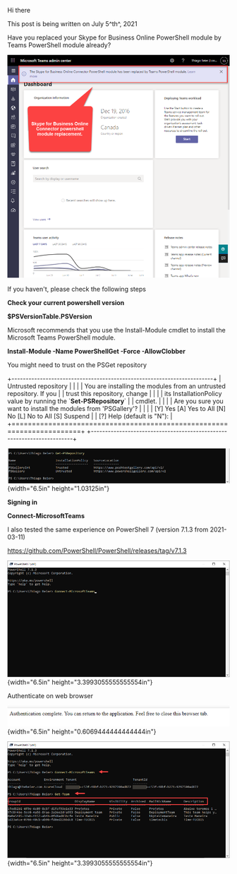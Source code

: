 Hi there

This post is being written on July 5^th^, 2021

Have you replaced your Skype for Business Online PowerShell module by
Teams PowerShell module already?

![](https://raw.githubusercontent.com/thiagobeier/thebeier.github.io/master/_posts/media/image1.png)

If you haven't, please check the following steps

**Check your current powershell version**

**\$PSVersionTable.PSVersion**

Microsoft recommends that you use the Install-Module cmdlet to install
the Microsoft Teams PowerShell module.

**Install-Module -Name PowerShellGet -Force -AllowClobber**

You might need to trust on the PSGet repository

+-----------------------------------------------------------------------+
| Untrusted repository                                                  |
|                                                                       |
| You are installing the modules from an untrusted repository. If you   |
| trust this repository, change                                         |
|                                                                       |
| its InstallationPolicy value by running the \`**Set-PSRepository**\`  |
| cmdlet.                                                               |
|                                                                       |
| Are you sure you want to install the modules from \'PSGallery\'?      |
|                                                                       |
| \[Y\] Yes \[A\] Yes to All \[N\] No \[L\] No to All \[S\] Suspend     |
| \[?\] Help (default is \"N\"):                                        |
+=======================================================================+
+-----------------------------------------------------------------------+

![](./media/image2.png){width="6.5in" height="1.03125in"}

**Signing in**

**Connect-MicrosoftTeams**

I also tested the same experience on PowerShell 7 (version 7.1.3 from
2021-03-11)

<https://github.com/PowerShell/PowerShell/releases/tag/v7.1.3>

![](./media/image3.png){width="6.5in" height="3.3993055555555554in"}

Authenticate on web browser

![](./media/image4.png){width="6.5in" height="0.6069444444444444in"}

![](./media/image5.png){width="6.5in" height="3.3993055555555554in"}
